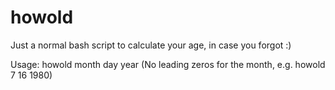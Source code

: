# howold
Just a normal bash script to calculate your age, in case you forgot :)

Usage: howold month day year
(No leading zeros for the month, e.g. howold 7 16 1980)
